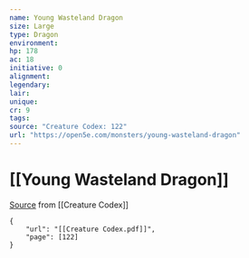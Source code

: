 ```yaml
---
name: Young Wasteland Dragon
size: Large
type: Dragon
environment: 
hp: 178
ac: 18
initiative: 0
alignment: 
legendary: 
lair: 
unique: 
cr: 9
tags: 
source: "Creature Codex: 122"
url: "https://open5e.com/monsters/young-wasteland-dragon"
---
```

# [[Young Wasteland Dragon]]

[Source](zotero://open-pdf/library/items/NTNKJRHG?page=122) from [[Creature Codex]]

```pdf
{
	"url": "[[Creature Codex.pdf]]",
	"page": [122]
}
```

